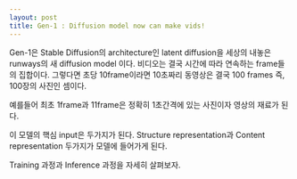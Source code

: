 ```yaml
---
layout: post
title: Gen-1 : Diffusion model now can make vids!
---
```




Gen-1은 Stable Diffusion의 architecture인 latent diffusion을 세상의 내놓은 runways의 새 diffusion model 이다.
비디오는 결국 시간에 따라 연속하는 frame들의 집합이다.
그렇다면 초당 10frame이라면 10초짜리 동영상은 결국 100 frames 즉, 100장의 사진인 셈이다.

예를들어 최초 1frame과 11frame은 정확히 1초간격에 있는 사진이자 영상의 재료가 된다.

이 모델의 핵심 input은 두가지가 된다.
Structure representation과 Content representation 두가지가 모델에 들어가게 된다.



Training 과정과 Inference 과정을 자세히 살펴보자.
